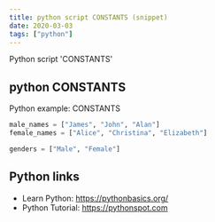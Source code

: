 ```yaml
---
title: python script CONSTANTS (snippet)
date: 2020-03-03
tags: ["python"]
---
```

Python script 'CONSTANTS'


## python CONSTANTS

Python example: CONSTANTS

```python
male_names = ["James", "John", "Alan"]
female_names = ["Alice", "Christina", "Elizabeth"]

genders = ["Male", "Female"]


```

## Python links

- Learn Python: https://pythonbasics.org/
- Python Tutorial: https://pythonspot.com
